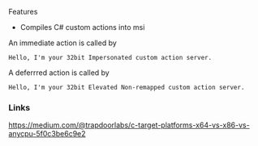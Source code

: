Features
- Compiles C# custom actions into msi


An immediate action is called by

    Hello, I'm your 32bit Impersonated custom action server.

A deferrred action is called by

    Hello, I'm your 32bit Elevated Non-remapped custom action server.



### Links
https://medium.com/@trapdoorlabs/c-target-platforms-x64-vs-x86-vs-anycpu-5f0c3be6c9e2